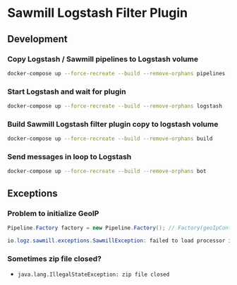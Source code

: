 # Sawmill Logstash Filter Plugin

## Development 

### Copy Logstash / Sawmill pipelines to Logstash volume
```bash
docker-compose up --force-recreate --build --remove-orphans pipelines
```

### Start Logstash and wait for plugin
```bash
docker-compose up --force-recreate --build --remove-orphans logstash
```

### Build Sawmill Logstash filter plugin copy to logstash volume
```bash
docker-compose up --force-recreate --build --remove-orphans build
```

### Send messages in loop to Logstash
```bash
docker-compose up --force-recreate --build --remove-orphans bot
```

## Exceptions

### Problem to initialize GeoIP

```java
Pipeline.Factory factory = new Pipeline.Factory(); // Factory(geoIpConfiguration);
```

```java
io.logz.sawmill.exceptions.SawmillException: failed to load processor io.logz.sawmill.processors.GeoIpProcessor
```

### Sometimes zip file closed?
 - `java.lang.IllegalStateException: zip file closed`